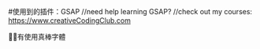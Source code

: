 
#使用到的插件：GSAP
//need help learning GSAP? 
//check out my courses: https://www.creativeCodingClub.com

有使用真棒字體
<script src="https://use.fontawesome.com/releases/v5.0.0/js/all.js"></script>
